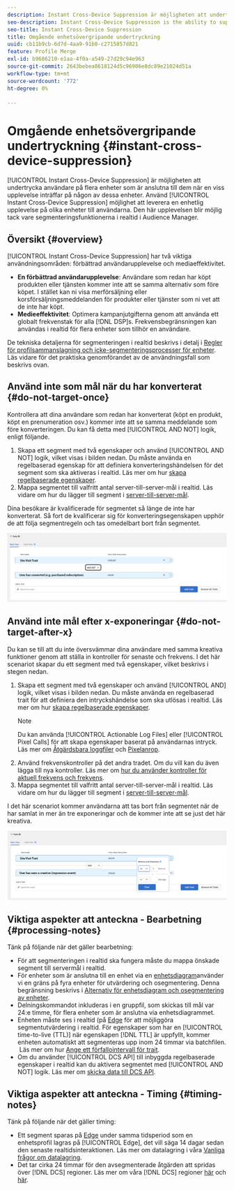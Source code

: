 ```yaml
---
description: Instant Cross-Device Suppression är möjligheten att undertrycka användare på flera enheter som är anslutna till dem när en viss upplevelse inträffar på någon av dessa enheter. Använd funktionen för direkt undertryckning mellan enheter för att leverera en enhetlig upplevelse på olika enheter till användarna. Den här upplevelsen blir möjlig tack vare segmenteringsfunktionerna i realtid i Audience Manager.
seo-description: Instant Cross-Device Suppression is the ability to suppress users across multiple devices connected to them when a particular experience occurs on any of these devices. Use the Instant Cross-Device Suppression capability to deliver a consistent experience across devices to your users. This experience is made possible by the real-time unsegment capabilities in Audience Manager.
seo-title: Instant Cross-Device Suppression
title: Omgående enhetsövergripande undertryckning
uuid: cb11b9cb-6d7d-4aa9-91b0-c2715857d821
feature: Profile Merge
exl-id: b9686210-e1aa-4f0a-a549-27d29c94e963
source-git-commit: 2643bebea8618124d5c96906e8dc89e21024d51a
workflow-type: tm+mt
source-wordcount: '772'
ht-degree: 0%

---
```


# Omgående enhetsövergripande undertryckning {#instant-cross-device-suppression}

[!UICONTROL Instant Cross-Device Suppression] är möjligheten att undertrycka användare på flera enheter som är anslutna till dem när en viss upplevelse inträffar på någon av dessa enheter. Använd [!UICONTROL Instant Cross-Device Suppression] möjlighet att leverera en enhetlig upplevelse på olika enheter till användarna. Den här upplevelsen blir möjlig tack vare segmenteringsfunktionerna i realtid i Audience Manager.

## Översikt {#overview}

[!UICONTROL Instant Cross-Device Suppression] har två viktiga användningsområden: förbättrad användarupplevelse och mediaeffektivitet.

* **En förbättrad användarupplevelse**: Användare som redan har köpt produkten eller tjänsten kommer inte att se samma alternativ som före köpet. I stället kan ni visa merförsäljning eller korsförsäljningsmeddelanden för produkter eller tjänster som ni vet att de inte har köpt.
* **Medieeffektivitet**: Optimera kampanjutgifterna genom att använda ett globalt frekvenstak för alla [!DNL DSP]s. Frekvensbegränsningen kan användas i realtid för flera enheter som tillhör en användare.

De tekniska detaljerna för segmenteringen i realtid beskrivs i detalj i [Regler för profilsammanslagning och icke-segmenteringsprocesser för enheter](merge-rule-unsegment.md). Läs vidare för det praktiska genomförandet av de användningsfall som beskrivs ovan.

## Använd inte som mål när du har konverterat {#do-not-target-once}

Kontrollera att dina användare som redan har konverterat (köpt en produkt, köpt en prenumeration osv.) kommer inte att se samma meddelande som före konverteringen. Du kan få detta med [!UICONTROL AND NOT] logik, enligt följande.

1. Skapa ett segment med två egenskaper och använd [!UICONTROL AND NOT] logik, vilket visas i bilden nedan. Du måste använda en regelbaserad egenskap för att definiera konverteringshändelsen för det segment som ska aktiveras i realtid. Läs mer om hur [skapa regelbaserade egenskaper](../traits/create-onboarded-rule-based-traits.md).
2. Mappa segmentet till valfritt antal server-till-server-mål i realtid. Läs vidare om hur du lägger till segment i [server-till-server-mål](../destinations/add-edit-segments.md).

Dina besökare är kvalificerade för segmentet så länge de inte har konverterat. Så fort de kvalificerar sig för konverteringsegenskapen upphör de att följa segmentregeln och tas omedelbart bort från segmentet.

![](assets/and_not_use_case.png)

## Använd inte mål efter x-exponeringar {#do-not-target-after-x}

Du kan se till att du inte översvämmar dina användare med samma kreativa funktioner genom att ställa in kontroller för senaste och frekvens. I det här scenariot skapar du ett segment med två egenskaper, vilket beskrivs i stegen nedan.

1. Skapa ett segment med två egenskaper och använd [!UICONTROL AND] logik, vilket visas i bilden nedan. Du måste använda en regelbaserad trait för att definiera den intryckshändelse som ska utlösas i realtid. Läs mer om hur [skapa regelbaserade egenskaper](../traits/create-onboarded-rule-based-traits.md).
   >[!NOTE]
   >
   >Du kan använda [!UICONTROL Actionable Log Files] eller [!UICONTROL Pixel Calls] för att skapa egenskaper baserat på användarnas intryck. Läs mer om [Åtgärdsbara loggfiler](../../integration/media-data-integration/actionable-log-files.md) och [Pixelanrop](../../integration/media-data-integration/impression-data-pixels.md).
2. Använd frekvenskontroller på det andra tradet. Om du vill kan du även lägga till nya kontroller. Läs mer om [hur du använder kontroller för aktuell frekvens och frekvens](../segments/recency-and-frequency.md).
3. Mappa segmentet till valfritt antal server-till-server-mål i realtid. Läs vidare om hur du lägger till segment i [server-till-server-mål](../destinations/add-edit-segments.md).

I det här scenariot kommer användarna att tas bort från segmentet när de har samlat in mer än tre exponeringar och de kommer inte att se just det här kreativa.

![](assets/impressions_use_case.png)

## Viktiga aspekter att anteckna - Bearbetning {#processing-notes}

Tänk på följande när det gäller bearbetning:

* För att segmenteringen i realtid ska fungera måste du mappa önskade segment till servermål i realtid.
* För enheter som är anslutna till en enhet via en [enhetsdiagram](profile-link-use-case.md#recommendations)använder vi en gräns på fyra enheter för utvärdering och osegmentering. Denna begränsning beskrivs i [Alternativ för enhetsdiagram och osegmentering av enheter](merge-rule-unsegment.md#device-graph-options-unsegmentation). &#x200B;
* Delningskommandot inkluderas i en gruppfil, som skickas till mål var 24:e timme, för flera enheter som är anslutna via enhetsdiagrammet.
* Enheten måste ses i realtid (på [Edge](../../reference/system-components/components-edge.md) för att möjliggöra segmentutvärdering i realtid. För egenskaper som har en [!UICONTROL time-to-live (TTL)]  när egenskapen [!DNL TTL] är uppfyllt, kommer enheten automatiskt att segmenteras upp inom 24 timmar via batchfilen. &#x200B; Läs mer om hur [Ange ett förfallointervall för trait](../traits/create-onboarded-rule-based-traits.md#set-expiration-interval).
* Om du använder [!UICONTROL DCS API] till inbyggda regelbaserade egenskaper i realtid kan du aktivera segmentet med [!UICONTROL AND NOT] logik. Läs mer om [skicka data till DCS API](../../api/dcs-intro/dcs-event-calls/dcs-url-send.md). &#x200B;

## Viktiga aspekter att anteckna - Timing {#timing-notes}

Tänk på följande när det gäller timing:

* Ett segment sparas på [Edge](../../reference/system-components/components-edge.md) under samma tidsperiod som en enhetsprofil lagras på [!UICONTROL Edge], det vill säga 14 dagar sedan den senaste realtidsinteraktionen. Läs mer om datalagring i våra [Vanliga frågor om datalagring](../../faq/faq-privacy.md#data-retention-faq).
* Det tar cirka 24 timmar för den avsegmenterade åtgärden att spridas över [!DNL DCS] regioner. Läs mer om våra [!DNL DCS] regioner [här](../../reference/system-components/components-data-collection.md) och [här](../../api/dcs-intro/dcs-api-reference/dcs-regions.md).
